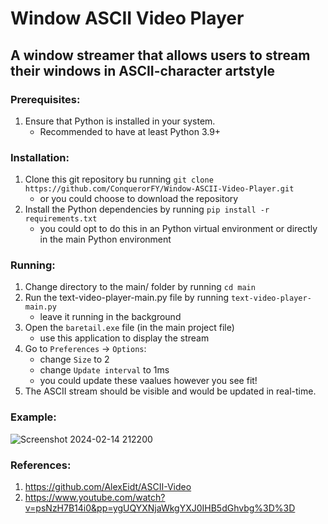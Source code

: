 # Window ASCII Video Player
## A window streamer that allows users to stream their windows in ASCII-character artstyle

### Prerequisites:
1. Ensure that Python is installed in your system.
   - Recommended to have at least Python 3.9+

### Installation:
1. Clone this git repository bu running `git clone https://github.com/ConquerorFY/Window-ASCII-Video-Player.git`
   - or you could choose to download the repository
2.  Install the Python dependencies by running `pip install -r requirements.txt`
    - you could opt to do this in an Python virtual environment or directly in the main Python environment
  
### Running:
1.  Change directory to the main/ folder by running `cd main`
2.  Run the text-video-player-main.py file by running `text-video-player-main.py`
    - leave it running in the background
4.  Open the `baretail.exe` file (in the main project file)
    - use this application to display the stream
5.  Go to `Preferences` -> `Options`:
    - change `Size` to 2
    - change `Update interval` to 1ms
    - you could update these vaalues however you see fit!
6. The ASCII stream should be visible and would be updated in real-time.

### Example:
![Screenshot 2024-02-14 212200](https://github.com/ConquerorFY/Window-ASCII-Video-Player/assets/47184257/bc87dca0-d56c-4eac-be71-03ae815cd454)

### References:
1. https://github.com/AlexEidt/ASCII-Video
2. https://www.youtube.com/watch?v=psNzH7B14i0&pp=ygUQYXNjaWkgYXJ0IHB5dGhvbg%3D%3D
